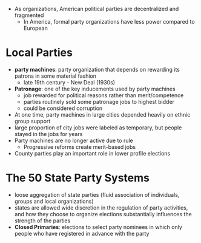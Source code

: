 - As organizations, American political parties are decentralized and fragmented
	- In America, formal party organizations have less power compared to European

# Local Parties
- **party machines**: party organization that depends on rewarding its patrons in some material fashion
	- late 19th century - New Deal (1930s)
- **Patronage**: one of the key inducements used by party machines
	- job rewarded for political reasons rather than merit/competence
	- parties routinely sold some patronage jobs to highest bidder
	- could be considered corruption
- At one time, party machines in large cities depended heavily on ethnic group support
- large proportion of city jobs were labeled as temporary, but people stayed in the jobs for years
- Party machines are no longer active due to rule
	- Progressive reforms create merit-based jobs
- County parties play an important role in lower profile elections

# The 50 State Party Systems
- loose aggregation of state parties (fluid association of individuals, groups and local organizations)
- states are allowed wide discretion in the regulation of party activities, and how they choose to organize elections substantially influences the strength of the parties
- **Closed Primaries**: elections to select party nominees in which only people who have registered in advance with the party 